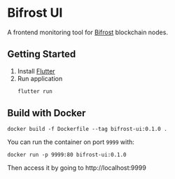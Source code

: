 # Bifrost UI

A frontend monitoring tool for [Bifrost](https://github.com/Topl/Bifrost) blockchain nodes.

## Getting Started
1. Install [Flutter](https://docs.flutter.dev/get-started/install)
1. Run application
   ```sh
   flutter run
   ```

## Build with Docker
```
docker build -f Dockerfile --tag bifrost-ui:0.1.0 .
```

You can run the container on port `9999` with:

```
docker run -p 9999:80 bifrost-ui:0.1.0
```

Then access it by going to http://localhost:9999
